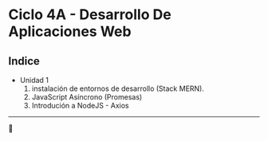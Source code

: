 # Ciclo 4A - Desarrollo De Aplicaciones Web

## Indice

- Unidad 1
  1. instalación de entornos de desarrollo (Stack MERN).
  2. JavaScript Asíncrono (Promesas)
  3. Introdución a NodeJS - Axios

---

🖖
